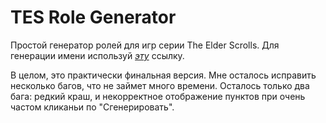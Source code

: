 # TES Role Generator
Простой генератор ролей для игр серии The Elder Scrolls.
Для генерации имени используй [*эту*](http://eso.tamriel.org) ссылку.

В целом, это практически финальная версия. Мне осталось исправить несколько багов, что не займет много времени. Осталось только два бага: редкий краш, и некорректное отображение пунктов при очень частом кликаньи по "Сгенерировать".
